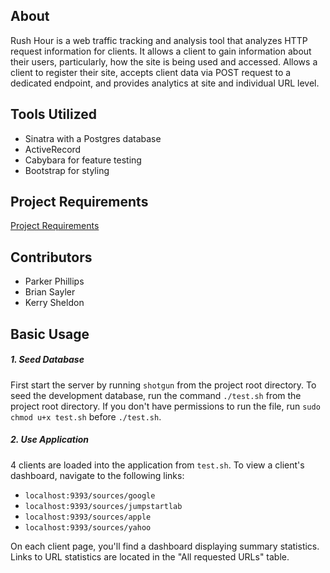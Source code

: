 
## About
Rush Hour is a web traffic tracking and analysis tool that analyzes HTTP request information for clients.  It allows a client to gain information about their users, particularly, how the site is being used and accessed.   Allows a client to register their site, accepts client data via POST request to a dedicated endpoint, and provides analytics at site and individual URL level.  

## Tools Utilized

* Sinatra with a Postgres database
* ActiveRecord
* Cabybara for feature testing
* Bootstrap for styling

## Project Requirements

[Project Requirements ](https://github.com/turingschool/curriculum/blob/master/source/projects/rush_hour.md)

## Contributors

* Parker Phillips
* Brian Sayler
* Kerry Sheldon


## Basic Usage

##### 1. Seed Database

First start the server by running `shotgun` from the project root directory. To seed the development database, run the command `./test.sh` from the project root directory. If you don't have permissions to run the file, run `sudo chmod u+x test.sh` before `./test.sh`.

##### 2. Use Application

4 clients are loaded into the application from `test.sh`. To view a client's dashboard, navigate to the following links:

* `localhost:9393/sources/google`
* `localhost:9393/sources/jumpstartlab`
* `localhost:9393/sources/apple`
* `localhost:9393/sources/yahoo`

On each client page, you'll find a dashboard displaying summary statistics. Links to URL statistics are located in the "All requested URLs" table.
